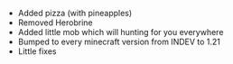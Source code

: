 - Added pizza (with pineapples)
- Removed Herobrine
- Added little mob which will hunting for you everywhere
- Bumped to every minecraft version from INDEV to 1.21
- Little fixes